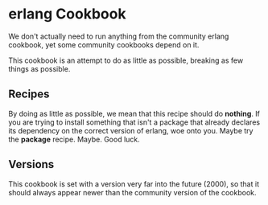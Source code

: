 erlang Cookbook
===============

We don't actually need to run anything from the community erlang
cookbook, yet some community cookbooks depend on it.

This cookbook is an attempt to do as little as possible, breaking
as few things as possible.

## Recipes

By doing as little as possible, we mean that this recipe should do **nothing**.
If you are trying to install something that isn't a package that already
declares its dependency on the correct version of erlang, woe onto you. Maybe
try the **package** recipe. Maybe. Good luck.

## Versions

This cookbook is set with a version very far into the future (2000), so
that it should always appear newer than the community version of the
cookbook.
